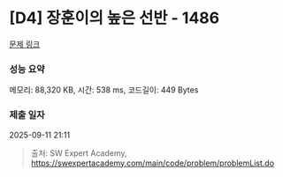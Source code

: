 # [D4] 장훈이의 높은 선반 - 1486 

[문제 링크](https://swexpertacademy.com/main/code/problem/problemDetail.do?contestProbId=AV2b7Yf6ABcBBASw) 

### 성능 요약

메모리: 88,320 KB, 시간: 538 ms, 코드길이: 449 Bytes

### 제출 일자

2025-09-11 21:11



> 출처: SW Expert Academy, https://swexpertacademy.com/main/code/problem/problemList.do